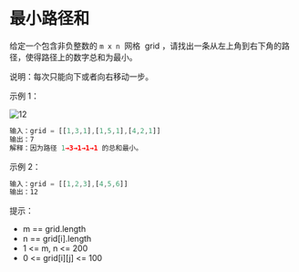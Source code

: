 # 最小路径和

给定一个包含非负整数的 `m x n`  网格  grid ，请找出一条从左上角到右下角的路径，使得路径上的数字总和为最小。

说明：每次只能向下或者向右移动一步。

示例 1：

![12](https://assets.leetcode.com/uploads/2020/11/05/minpath.jpg)

```ts
输入：grid = [[1,3,1],[1,5,1],[4,2,1]]
输出：7
解释：因为路径 1→3→1→1→1 的总和最小。
```

示例 2：

```ts
输入：grid = [[1,2,3],[4,5,6]]
输出：12
```

提示：

- m == grid.length
- n == grid[i].length
- 1 <= m, n <= 200
- 0 <= grid[i][j] <= 100
